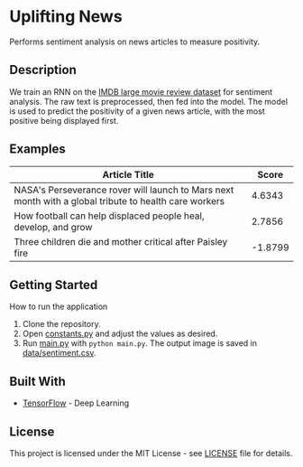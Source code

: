 # Uplifting News

Performs sentiment analysis on news articles to measure positivity.

## Description

We train an RNN on the [IMDB large movie review dataset](http://ai.stanford.edu/~amaas/data/sentiment/) for sentiment analysis. The raw text is preprocessed, then fed into the model. The model is used to predict the positivity of a given news article, with the most positive being displayed first. 

## Examples

| Article Title  | Score |
| ------------- | ------------- |
| NASA's Perseverance rover will launch to Mars next month with a global tribute to health care workers  | 4.6343  |
| How football can help displaced people heal, develop, and grow  | 2.7856  |
| Three children die and mother critical after Paisley fire  | -1.8799 |

## Getting Started

How to run the application

1. Clone the repository.
2. Open [constants.py](src/constants.py) and adjust the values as desired. 
3. Run [main.py](src/main.py) with ```python main.py```. The output image is saved in [data/sentiment.csv](data/sentiment.csv).

## Built With

* [TensorFlow](https://www.tensorflow.org/) - Deep Learning

## License

This project is licensed under the MIT License - see [LICENSE](LICENSE) file for details.
